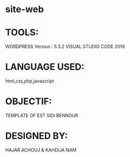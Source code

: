 # site-web
# TOOLS:
WORDPRESS Version : 5.3.2
VISUAL STUDIO CODE 2019
# LANGUAGE USED:
html,css,php,javascript
# OBJECTIF:
TEMPLATE OF EST SIDI BENNOUR
# DESIGNED BY:
HAJAR ACHOUJ & KAHDIJA NAM



